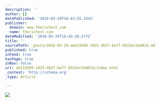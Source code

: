 ```yaml
---
description: ''
author: []
datePublished: '2016-03-29T16:43:55.254Z'
publisher:
  domain: www.therichest.com
  name: therichest.com
dateModified: '2016-03-29T16:43:28.577Z'
title: ''
sourcePath: _posts/2016-03-29-ab219289-1025-4b37-be7f-8322ec5e8015.md
published: true
inFeed: true
hasPage: true
inNav: false
url: ab219289-1025-4b37-be7f-8322ec5e8015/index.html
_context: 'http://schema.org'
_type: Article

---
```

![](http://static2.therichestimages.com/cdn/900/1200/90/cw/wp-content/uploads/2014/02/biennale-harry-winston-sapphire_and_diamond_cascading_drop_necklace.jpg)